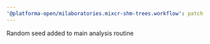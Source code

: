 ```yaml
---
'@platforma-open/milaboratories.mixcr-shm-trees.workflow': patch
---
```


Random seed added to main analysis routine
